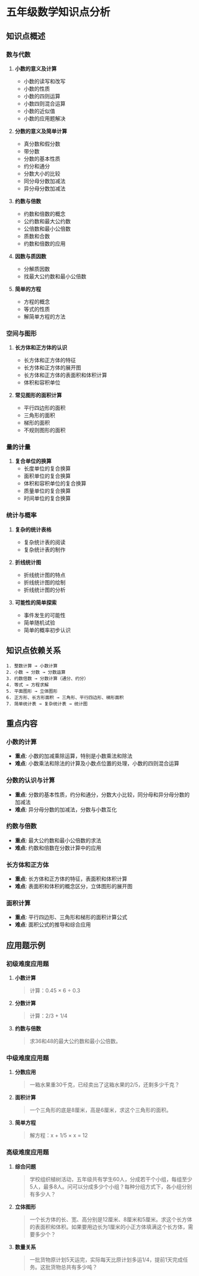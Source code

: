 # 五年级数学知识点分析

## 知识点概述

### 数与代数
1. **小数的意义及计算**
   - 小数的读写和改写
   - 小数的性质
   - 小数的四则运算
   - 小数四则混合运算
   - 小数的近似值
   - 小数的应用题解决

2. **分数的意义及简单计算**
   - 真分数和假分数
   - 带分数
   - 分数的基本性质
   - 约分和通分
   - 分数大小的比较
   - 同分母分数加减法
   - 异分母分数加减法

3. **约数与倍数**
   - 约数和倍数的概念
   - 公约数和最大公约数
   - 公倍数和最小公倍数
   - 质数和合数
   - 约数和倍数的应用

4. **因数与质因数**
   - 分解质因数
   - 找最大公约数和最小公倍数

5. **简单的方程**
   - 方程的概念
   - 等式的性质
   - 解简单方程的方法

### 空间与图形
1. **长方体和正方体的认识**
   - 长方体和正方体的特征
   - 长方体和正方体的展开图
   - 长方体和正方体的表面积和体积计算
   - 体积和容积单位

2. **常见图形的面积计算**
   - 平行四边形的面积
   - 三角形的面积
   - 梯形的面积
   - 不规则图形的面积

### 量的计量
1. **复合单位的换算**
   - 长度单位的复合换算
   - 面积单位的复合换算
   - 体积和容积单位的复合换算
   - 质量单位的复合换算
   - 时间单位的复合换算

### 统计与概率
1. **复杂的统计表格**
   - 复杂统计表的阅读
   - 复杂统计表的制作

2. **折线统计图**
   - 折线统计图的特点
   - 折线统计图的绘制
   - 折线统计图的分析

3. **可能性的简单探索**
   - 事件发生的可能性
   - 简单随机试验
   - 简单的概率初步认识

## 知识点依赖关系

```
1. 整数计算 → 小数计算
2. 小数 → 分数 → 分数运算
3. 约数倍数 → 分数计算（通分、约分）
4. 等式 → 方程求解
5. 平面图形 → 立体图形
6. 正方形、长方形面积 → 三角形、平行四边形、梯形面积
7. 简单统计表 → 复杂统计表 → 统计图
```

## 重点内容

### 小数的计算
- **重点**: 小数的加减乘除运算，特别是小数乘法和除法
- **难点**: 小数乘法和除法的计算及小数点位置的处理，小数的四则混合运算

### 分数的认识与计算
- **重点**: 分数的基本性质，约分和通分，分数大小比较，同分母和异分母分数的加减法
- **难点**: 异分母分数的加减法，分数与小数互化

### 约数与倍数
- **重点**: 最大公约数和最小公倍数的求法
- **难点**: 约数和倍数在分数计算中的应用

### 长方体和正方体
- **重点**: 长方体和正方体的特征，表面积和体积计算
- **难点**: 表面积和体积的概念区分，立体图形的展开图

### 面积计算
- **重点**: 平行四边形、三角形和梯形的面积计算公式
- **难点**: 面积公式的推导和综合应用

## 应用题示例

### 初级难度应用题

1. **小数计算**
   > 计算：0.45 × 6 ÷ 0.3

2. **分数计算**
   > 计算：2/3 + 1/4

3. **约数与倍数**
   > 求36和48的最大公约数和最小公倍数。

### 中级难度应用题

1. **分数应用**
   > 一箱水果重30千克，已经卖出了这箱水果的2/5，还剩多少千克？

2. **面积计算**
   > 一个三角形的底是8厘米，高是6厘米，求这个三角形的面积。

3. **简单方程**
   > 解方程：x + 1/5 × x = 12

### 高级难度应用题

1. **综合问题**
   > 学校组织植树活动，五年级共有学生60人，分成若干个小组，每组至少5人，最多8人。问可以分成多少个小组？每种分组方式下，各小组分别有多少人？

2. **立体图形**
   > 一个长方体的长、宽、高分别是12厘米、8厘米和5厘米。求这个长方体的表面积和体积。如果要用边长为1厘米的小正方体填满这个长方体，需要多少个？

3. **数量关系**
   > 一批货物原计划5天运完，实际每天比原计划多运1/4，提前1天完成任务。这批货物总共有多少吨？ 